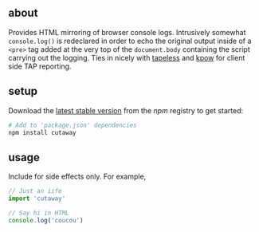 ## about

Provides HTML mirroring of browser console logs. Intrusively somewhat `console.log()` is redeclared in order to echo the original output inside of a `<pre>` tag added at the very top of the `document.body` containing the script carrying out the logging. Ties in nicely with [tapeless](https://npm.im/tapeless) and [kpow](https://npm.im/kpow) for client side TAP reporting.

## setup

Download the [latest stable version](https://npm.im/cutaway) from the _npm_ registry to get started:

```sh
# Add to 'package.json' dependencies
npm install cutaway
```

## usage

Include for side effects only. For example,

```js
// Just an iife
import 'cutaway'

// Say hi in HTML
console.log('coucou')
```
